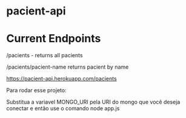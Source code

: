 # pacient-api

# Current Endpoints

/pacients - returns all pacients

/pacients/pacient-name returns pacient by name

https://pacient-api.herokuapp.com/pacients

Para rodar esse projeto:

Substitua a variavel MONGO_URI pela URI do mongo que você deseja conectar e então use o comando node app.js

